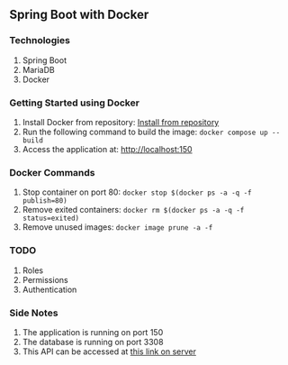 ## Spring Boot with Docker

### Technologies
1. Spring Boot
2. MariaDB 
3. Docker

### Getting Started using Docker
1. Install Docker from repository:  [Install from repository](https://docs.docker.com/engine/install/ubuntu/#install-using-the-repository)
2. Run the following command to build the image: ` docker compose up --build `
3. Access the application at: [http://localhost:150](http://localhost:150)


### Docker Commands
1. Stop container on port 80: ` docker stop $(docker ps -a -q -f publish=80) `
2. Remove exited containers: ` docker rm $(docker ps -a -q -f status=exited) `
3. Remove unused images: ` docker image prune -a -f `


### TODO
1. Roles
2. Permissions
3. Authentication

### Side Notes
1. The application is running on port 150
2. The database is running on port 3308
3. This API can be accessed at [this link on server](https://shebogholo.com/springboot1/)
